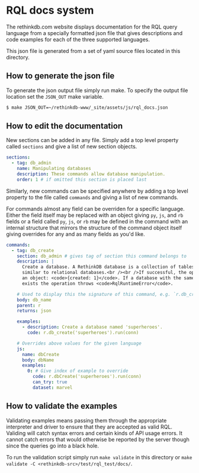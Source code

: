# RQL docs system

The rethinkdb.com website displays documentation for the RQL query language
from a specially formatted json file that gives descriptions and code examples
for each of the three supported languages.

This json file is generated from a set of yaml source files located in this
directory.

## How to generate the json file

To generate the json output file simply run make. To specify the output file
location set the `JSON_OUT` make variable.

```bash
$ make JSON_OUT=~/rethinkdb-www/_site/assets/js/rql_docs.json
```

## How to edit the documentation

New sections can be added in any file. Simply add a top level property called
`sections` and give a list of new section objects.

```yaml
sections:
  - tag: db_admin
    name: Manipulating databases
    description: These commands allow database manipulation.
    order: 1 # if omitted this section is placed last
```

Similarly, new commands can be specified anywhere by adding a top level property
to the file called `commands` and giving a list of new commands.

For commands almost any field can be overriden for a specific language. Either
the field itself may be replaced with an object giving `py`, `js`, and `rb`
fields or a field called `py`, `js`, or `rb` may be defined in the command with
an internal structure that mirrors the structure of the command object itself
giving overrides for any and as many fields as you'd like.

```yaml
commands:
  - tag: db_create
    section: db_admin # gives tag of section this command belongs to
    description: |
      Create a database. A RethinkDB database is a collection of tables,
      similar to relational databases.<br /><br />If successful, the operation returns
      an object: <code>{created: 1}</code>. If a database with the same name already
      exists the operation throws <code>RqlRuntimeError</code>.

    # Used to display this the signature of this command, e.g. `r.db_create(db_name) -> json`
    body: db_name
    parent: r
    returns: json

    examples:
      - description: Create a database named 'superheroes'.
        code: r.db_create('superheroes').run(conn)

    # Overrides above values for the given language
    js:
      name: dbCreate
      body: dbName
      examples:
        0: # Give index of example to override
          code: r.dbCreate('superheroes').run(conn)
          can_try: true
          dataset: marvel
```

## How to validate the examples

Validating examples means passing them through the appropriate interpreter and driver
to ensure that they are accepted as valid RQL. Validing will catch syntax errors and
certain kinds of API usage errors. It cannot catch errors that would otherwise be
reported by the server though since the queries go into a black hole.

To run the validation script simply run `make validate` in this directory or
`make validate -C <rethinkdb-src>/test/rql_test/docs/`.
